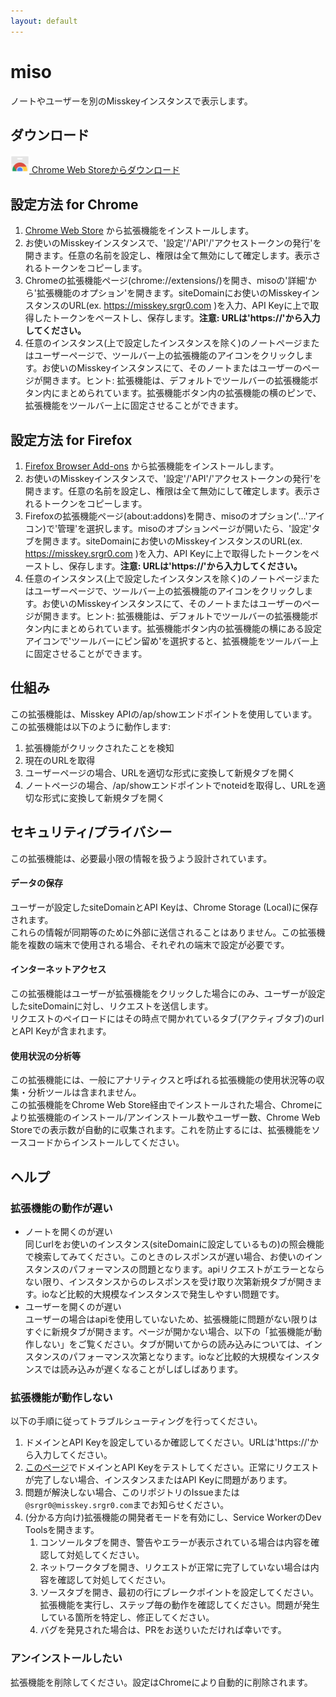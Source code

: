 ```yaml
---
layout: default
---
```


# miso
ノートやユーザーを別のMisskeyインスタンスで表示します。  

## ダウンロード
[<img alt="Chrome Web Store" src="assets/chromewebstore.png" width="30"> Chrome Web Storeからダウンロード](https://chrome.google.com/webstore/detail/miso/gomfgdhiicbpjfojpbabncloffohpbpf)

## 設定方法 for Chrome
1. [Chrome Web Store](https://chrome.google.com/webstore/detail/miso/gomfgdhiicbpjfojpbabncloffohpbpf) から拡張機能をインストールします。
2. お使いのMisskeyインスタンスで、'設定'/'API'/'アクセストークンの発行'を開きます。任意の名前を設定し、権限は全て無効にして確定します。表示されるトークンをコピーします。
3. Chromeの拡張機能ページ(chrome://extensions/)を開き、misoの'詳細'から'拡張機能のオプション'を開きます。siteDomainにお使いのMisskeyインスタンスのURL(ex. https://misskey.srgr0.com )を入力、API Keyに上で取得したトークンをペーストし、保存します。**注意: URLは'https://'から入力してください。**
4. 任意のインスタンス(上で設定したインスタンスを除く)のノートページまたはユーザーページで、ツールバー上の拡張機能のアイコンをクリックします。お使いのMisskeyインスタンスにて、そのノートまたはユーザーのページが開きます。ヒント: 拡張機能は、デフォルトでツールバーの拡張機能ボタン内にまとめられています。拡張機能ボタン内の拡張機能の横のピンで、拡張機能をツールバー上に固定させることができます。

## 設定方法 for Firefox
1. [Firefox Browser Add-ons](https://srgr0.github.io/miso/) から拡張機能をインストールします。
2. お使いのMisskeyインスタンスで、'設定'/'API'/'アクセストークンの発行'を開きます。任意の名前を設定し、権限は全て無効にして確定します。表示されるトークンをコピーします。
3. Firefoxの拡張機能ページ(about:addons)を開き、misoのオプション('…'アイコン)で'管理'を選択します。misoのオプションページが開いたら、'設定'タブを開きます。siteDomainにお使いのMisskeyインスタンスのURL(ex. https://misskey.srgr0.com )を入力、API Keyに上で取得したトークンをペーストし、保存します。**注意: URLは'https://'から入力してください。**
5. 任意のインスタンス(上で設定したインスタンスを除く)のノートページまたはユーザーページで、ツールバー上の拡張機能のアイコンをクリックします。お使いのMisskeyインスタンスにて、そのノートまたはユーザーのページが開きます。ヒント: 拡張機能は、デフォルトでツールバーの拡張機能ボタン内にまとめられています。拡張機能ボタン内の拡張機能の横にある設定アイコンで'ツールバーにピン留め'を選択すると、拡張機能をツールバー上に固定させることができます。

## 仕組み
この拡張機能は、Misskey APIの/ap/showエンドポイントを使用しています。  
この拡張機能は以下のように動作します:  
1. 拡張機能がクリックされたことを検知
2. 現在のURLを取得
3. ユーザーページの場合、URLを適切な形式に変換して新規タブを開く
4. ノートページの場合、/ap/showエンドポイントでnoteidを取得し、URLを適切な形式に変換して新規タブを開く

## セキュリティ/プライバシー
この拡張機能は、必要最小限の情報を扱うよう設計されています。  

#### データの保存
ユーザーが設定したsiteDomainとAPI Keyは、Chrome Storage (Local)に保存されます。  
これらの情報が同期等のために外部に送信されることはありません。この拡張機能を複数の端末で使用される場合、それぞれの端末で設定が必要です。  

#### インターネットアクセス
この拡張機能はユーザーが拡張機能をクリックした場合にのみ、ユーザーが設定したsiteDomainに対し、リクエストを送信します。  
リクエストのペイロードにはその時点で開かれているタブ(アクティブタブ)のurlとAPI Keyが含まれます。  

#### 使用状況の分析等
この拡張機能には、一般にアナリティクスと呼ばれる拡張機能の使用状況等の収集・分析ツールは含まれません。  
この拡張機能をChrome Web Store経由でインストールされた場合、Chromeにより拡張機能のインストール/アンインストール数やユーザー数、Chrome Web Storeでの表示数が自動的に収集されます。これを防止するには、拡張機能をソースコードからインストールしてください。  

## ヘルプ
### 拡張機能の動作が遅い
- ノートを開くのが遅い  
  同じurlをお使いのインスタンス(siteDomainに設定しているもの)の照会機能で検索してみてください。このときのレスポンスが遅い場合、お使いのインスタンスのパフォーマンスの問題となります。apiリクエストがエラーとならない限り、インスタンスからのレスポンスを受け取り次第新規タブが開きます。ioなど比較的大規模なインスタンスで発生しやすい問題です。
- ユーザーを開くのが遅い  
  ユーザーの場合はapiを使用していないため、拡張機能に問題がない限りはすぐに新規タブが開きます。ページが開かない場合、以下の「拡張機能が動作しない」をご覧ください。タブが開いてからの読み込みについては、インスタンスのパフォーマンス次第となります。ioなど比較的大規模なインスタンスでは読み込みが遅くなることがしばしばあります。

### 拡張機能が動作しない
以下の手順に従ってトラブルシューティングを行ってください。  
1. ドメインとAPI Keyを設定しているか確認してください。URLは'https://'から入力してください。
2. [このページ](https://misskey-hub.net/docs/api/endpoints/ap/show.html)でドメインとAPI Keyをテストしてください。正常にリクエストが完了しない場合、インスタンスまたはAPI Keyに問題があります。
3. 問題が解決しない場合、このリポジトリのIssueまたは``@srgr0@misskey.srgr0.com``までお知らせください。
4. (分かる方向け)拡張機能の開発者モードを有効にし、Service WorkerのDev Toolsを開きます。
   1. コンソールタブを開き、警告やエラーが表示されている場合は内容を確認して対処してください。
   2. ネットワークタブを開き、リクエストが正常に完了していない場合は内容を確認して対処してください。
   3. ソースタブを開き、最初の行にブレークポイントを設定してください。拡張機能を実行し、ステップ毎の動作を確認してください。問題が発生している箇所を特定し、修正してください。
   4. バグを発見された場合は、PRをお送りいただければ幸いです。

### アンインストールしたい
拡張機能を削除してください。設定はChromeにより自動的に削除されます。  
